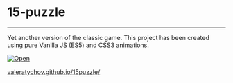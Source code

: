 # 15-puzzle

----

Yet another version of the classic game. This project has been created using pure Vanilla JS (ES5) and CSS3 animations. 

[![Open](https://valeratychov.github.io/15puzzle/img/image.jpg)](https://valeratychov.github.io/15puzzle/)    

[valeratychov.github.io/15puzzle/](https://valeratychov.github.io/15puzzle/)

